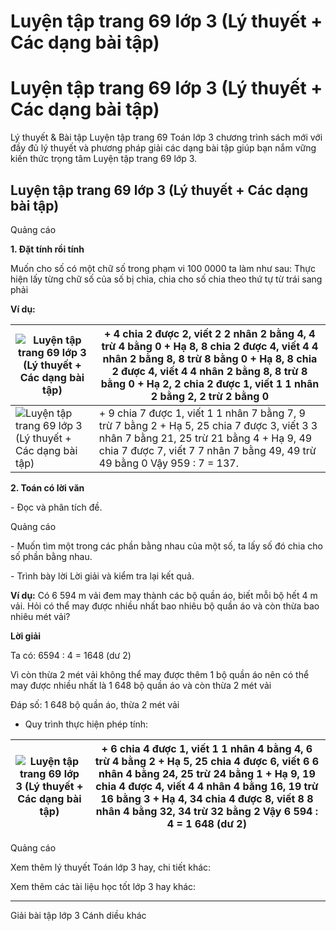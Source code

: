 # Luyện tập trang 69 lớp 3 (Lý thuyết + Các dạng bài tập)

# Luyện tập trang 69 lớp 3 (Lý thuyết + Các dạng bài tập)

Lý thuyết & Bài tập Luyện tập trang 69 Toán lớp 3 chương trình sách mới với đầy đủ lý thuyết và phương pháp giải các dạng bài tập giúp bạn nắm vững kiến thức trọng tâm Luyện tập trang 69 lớp 3.

## Luyện tập trang 69 lớp 3 (Lý thuyết + Các dạng bài tập)

Quảng cáo

**1\. Đặt tính rồi tính**

Muốn cho số có một chữ số trong phạm vi 100 0000 ta làm như sau: Thực hiện lấy từng chữ số của số bị chia, chia cho số chia theo thứ tự từ trái sang phải

**Ví dụ:**

![Luyện tập trang 69 lớp 3 \(Lý thuyết + Các dạng bài tập\)](https://vietjack.com/toan-3-cd/images/ly-thuyet-phep-tru-trong-pham-vi-100-000-252025.PNG) |  \+ 4 chia 2 được 2, viết 2 2 nhân 2 bằng 4, 4 trừ 4 bằng 0 \+ Hạ 8, 8 chia 2 được 4, viết 4 4 nhân 2 bằng 8, 8 trừ 8 bằng 0 \+ Hạ 8, 8 chia 2 được 4, viết 4 4 nhân 2 bằng 8, 8 trừ 8 bằng 0 \+ Hạ 2, 2 chia 2 được 1, viết 1 1 nhân 2 bằng 2, 2 trừ 2 bằng 0  
---|---  
![Luyện tập trang 69 lớp 3 \(Lý thuyết + Các dạng bài tập\)](https://vietjack.com/toan-3-cd/images/ly-thuyet-phep-tru-trong-pham-vi-100-000-252026.PNG) |  \+ 9 chia 7 được 1, viết 1 1 nhân 7 bằng 7, 9 trừ 7 bằng 2 \+ Hạ 5, 25 chia 7 được 3, viết 3 3 nhân 7 bằng 21, 25 trừ 21 bằng 4 \+ Hạ 9, 49 chia 7 được 7, viết 7 7 nhân 7 bằng 49, 49 trừ 49 bằng 0 Vậy 959 : 7 = 137.  
  
**2\. Toán có lời văn**

\- Đọc và phân tích đề. 

Quảng cáo

\- Muốn tìm một trong các phần bằng nhau của một số, ta lấy số đó chia cho số phần bằng nhau. 

\- Trình bày lời Lời giải và kiểm tra lại kết quả.

**Ví dụ:** Có 6 594 m vải đem may thành các bộ quần áo, biết mỗi bộ hết 4 m vải. Hỏi có thể may được nhiều nhất bao nhiêu bộ quần áo và còn thừa bao nhiêu mét vải?

**Lời giải**

Ta có: 6594 : 4 = 1648 (dư 2)

Vì còn thừa 2 mét vải không thể may được thêm 1 bộ quần áo nên có thể may được nhiều nhất là 1 648 bộ quần áo và còn thừa 2 mét vải

Đáp số: 1 648 bộ quần áo, thừa 2 mét vải

* Quy trình thực hiện phép tính:

![Luyện tập trang 69 lớp 3 \(Lý thuyết + Các dạng bài tập\)](https://vietjack.com/toan-3-cd/images/ly-thuyet-phep-tru-trong-pham-vi-100-000-252027.PNG) |  \+ 6 chia 4 được 1, viết 1 1 nhân 4 bằng 4, 6 trừ 4 bằng 2 \+ Hạ 5, 25 chia 4 được 6, viết 6 6 nhân 4 bằng 24, 25 trừ 24 bằng 1 \+ Hạ 9, 19 chia 4 được 4, viết 4 4 nhân 4 bằng 16, 19 trừ 16 bằng 3 \+ Hạ 4, 34 chia 4 được 8, viết 8 8 nhân 4 bằng 32, 34 trừ 32 bằng 2 Vậy 6 594 : 4 = 1 648 (dư 2)  
---|---  
  
Quảng cáo

Xem thêm lý thuyết Toán lớp 3 hay, chi tiết khác:

Xem thêm các tài liệu học tốt lớp 3 hay khác:

* * *

Giải bài tập lớp 3 Cánh diều khác
